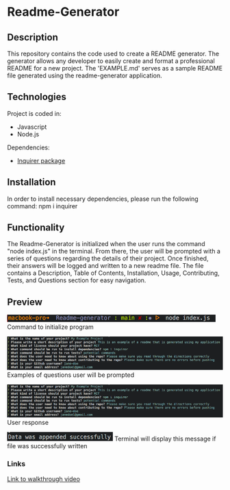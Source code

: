 # Readme-Generator

## Description 
This repository contains the code used to create a README generator. The generator allows any developer to easily create and format a professional README for a new project. The 'EXAMPLE.md' serves as a sample README file generated using the readme-generator application.

## Technologies
Project is coded in:
* Javascript
* Node.js

Dependencies:
* [Inquirer package](https://www.npmjs.com/package/inquirer)

## Installation
In order to install necessary dependencies, please run the following command:
npm i inquirer

## Functionality
The Readme-Generator is initialized when the user runs the command "node index.js" in the terminal. From there, the user will be prompted with a series of questions regarding the details of their project. Once finished, their answers will be logged and written to a new readme file. The file contains a Description, Table of Contents, Installation, Usage, Contributing, Tests, and Questions section for easy navigation. 

## Preview
![Command To Initialize](./assets/command.png)
Command to initialize program

![Prompts](./assets/prompts.png)
Examples of questions user will be prompted

![Response](./assets/prompts.png)
User response

![Successful](./assets/success.png)
Terminal will display this message if file was successfully written

### Links
[Link to walkthrough video](https://www.dropbox.com/s/3idgxgdqf0sohb7/readme-generator%20walkthrough.mov?dl=0)


